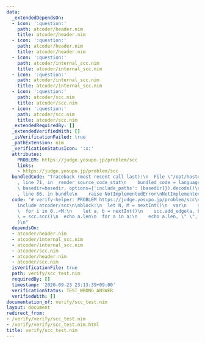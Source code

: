 ```yaml
---
data:
  _extendedDependsOn:
  - icon: ':question:'
    path: atcoder/header.nim
    title: atcoder/header.nim
  - icon: ':question:'
    path: atcoder/header.nim
    title: atcoder/header.nim
  - icon: ':question:'
    path: atcoder/internal_scc.nim
    title: atcoder/internal_scc.nim
  - icon: ':question:'
    path: atcoder/internal_scc.nim
    title: atcoder/internal_scc.nim
  - icon: ':question:'
    path: atcoder/scc.nim
    title: atcoder/scc.nim
  - icon: ':question:'
    path: atcoder/scc.nim
    title: atcoder/scc.nim
  _extendedRequiredBy: []
  _extendedVerifiedWith: []
  _isVerificationFailed: true
  _pathExtension: nim
  _verificationStatusIcon: ':x:'
  attributes:
    PROBLEM: https://judge.yosupo.jp/problem/scc
    links:
    - https://judge.yosupo.jp/problem/scc
  bundledCode: "Traceback (most recent call last):\n  File \"/opt/hostedtoolcache/Python/3.9.6/x64/lib/python3.9/site-packages/onlinejudge_verify/documentation/build.py\"\
    , line 71, in _render_source_code_stat\n    bundled_code = language.bundle(stat.path,\
    \ basedir=basedir, options={'include_paths': [basedir]}).decode()\n  File \"/opt/hostedtoolcache/Python/3.9.6/x64/lib/python3.9/site-packages/onlinejudge_verify/languages/nim.py\"\
    , line 86, in bundle\n    raise NotImplementedError\nNotImplementedError\n"
  code: "# verify-helper: PROBLEM https://judge.yosupo.jp/problem/scc\n\ninclude atcoder/header\n\
    include atcoder/scc\n\nblock:\n  let N, M = nextInt()\n  var\n    scc = initSccGraph(N)\n\
    \  for i in 0..<M:\n    let a, b = nextInt()\n    scc.add_edge(a, b)\n  var a\
    \ = scc.scc()\n  echo a.len\n  for a in a:\n    echo a.len, \" \", a.join(\" \"\
    )\n"
  dependsOn:
  - atcoder/header.nim
  - atcoder/internal_scc.nim
  - atcoder/internal_scc.nim
  - atcoder/scc.nim
  - atcoder/header.nim
  - atcoder/scc.nim
  isVerificationFile: true
  path: verify/scc_test.nim
  requiredBy: []
  timestamp: '2020-09-23 23:13:39+09:00'
  verificationStatus: TEST_WRONG_ANSWER
  verifiedWith: []
documentation_of: verify/scc_test.nim
layout: document
redirect_from:
- /verify/verify/scc_test.nim
- /verify/verify/scc_test.nim.html
title: verify/scc_test.nim
---
```

